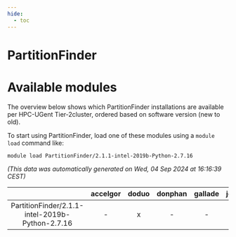 ```yaml
---
hide:
  - toc
---
```


PartitionFinder
===============

# Available modules


The overview below shows which PartitionFinder installations are available per HPC-UGent Tier-2cluster, ordered based on software version (new to old).

To start using PartitionFinder, load one of these modules using a `module load` command like:

```shell
module load PartitionFinder/2.1.1-intel-2019b-Python-2.7.16
```

*(This data was automatically generated on Wed, 04 Sep 2024 at 16:16:39 CEST)*  

| |accelgor|doduo|donphan|gallade|joltik|shinx|skitty|
| :---: | :---: | :---: | :---: | :---: | :---: | :---: | :---: |
|PartitionFinder/2.1.1-intel-2019b-Python-2.7.16|-|x|-|-|-|-|x|
